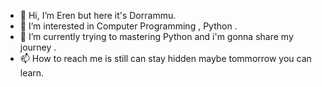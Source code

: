 - 👋 Hi, I’m Eren but here it's Dorrammu.
- 👀 I’m interested in Computer Programming , Python .
- 🌱 I’m currently trying to mastering Python and i'm gonna share my journey .
- 📫 How to reach me is still can stay hidden maybe tommorrow you can learn.
